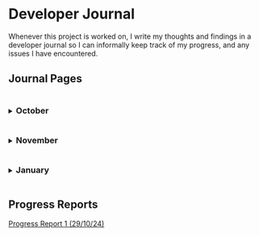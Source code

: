 # Developer Journal
Whenever this project is worked on, I write my thoughts and findings in a developer journal so I can informally keep track of my progress, and any issues I have encountered.

## Journal Pages
<details>
<summary><h3  style="display:inline-block">October</h3></summary>

- [Day 1](./october/24_10_02.md)
- [Day 2](./october/24_10_09.md)
- [Day 3](./october/24_10_10.md)
- [Day 4](./october/24_10_17.md)
- [Day 5](./october/24_10_18.md)
- [Day 6](./october/24_10_23.md)
- [Day 7](./october/24_10_24.md)
- [Day 8](./october/24_10_31.md)

</details>

<details>
<summary><h3  style="display:inline-block">November</h3></summary>

- [Day 9](./november/24_11_08.md)
- [Day 10](./november/24_11_12.md)
- [Day 11](./november/24_11_22.md)
- [Day 12](./november/24_11_28.md)

</details>
<details>
<summary><h3  style="display:inline-block">January</h3></summary>

- [Day 13](./january/25_01_15.md)
</details>

## Progress Reports
[Progress Report 1 (29/10/24)](./SitRep-29-10-24.ipynb)
